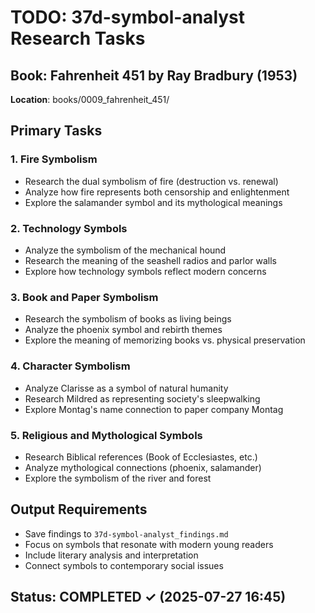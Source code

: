 # TODO: 37d-symbol-analyst Research Tasks

## Book: Fahrenheit 451 by Ray Bradbury (1953)
**Location**: books/0009_fahrenheit_451/

## Primary Tasks

### 1. Fire Symbolism
- Research the dual symbolism of fire (destruction vs. renewal)
- Analyze how fire represents both censorship and enlightenment
- Explore the salamander symbol and its mythological meanings

### 2. Technology Symbols
- Analyze the symbolism of the mechanical hound
- Research the meaning of the seashell radios and parlor walls
- Explore how technology symbols reflect modern concerns

### 3. Book and Paper Symbolism
- Research the symbolism of books as living beings
- Analyze the phoenix symbol and rebirth themes
- Explore the meaning of memorizing books vs. physical preservation

### 4. Character Symbolism
- Analyze Clarisse as a symbol of natural humanity
- Research Mildred as representing society's sleepwalking
- Explore Montag's name connection to paper company Montag

### 5. Religious and Mythological Symbols
- Research Biblical references (Book of Ecclesiastes, etc.)
- Analyze mythological connections (phoenix, salamander)
- Explore the symbolism of the river and forest

## Output Requirements
- Save findings to `37d-symbol-analyst_findings.md`
- Focus on symbols that resonate with modern young readers
- Include literary analysis and interpretation
- Connect symbols to contemporary social issues

## Status: COMPLETED ✓ (2025-07-27 16:45)